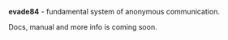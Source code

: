 **evade84** - fundamental system of anonymous communication.

Docs, manual and more info is coming soon.
